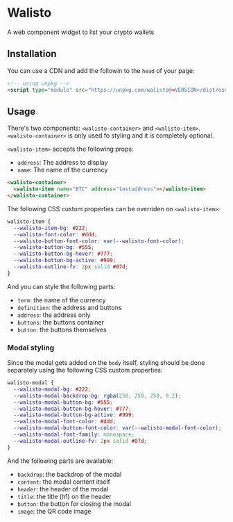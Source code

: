# Walisto

A web component widget to list your crypto wallets

## Installation

You can use a CDN and add the followin to the `head` of your page:

```html
<!-- using unpkg -->
<script type="module" src="https://unpkg.com/walisto@<VERSION>/dist/esm/index.js"></script>
```

## Usage

There's two components: `<walisto-container>` and `<walisto-item>`. `<walisto-container>` is only used fo styling and it is completely optional.

`<walisto-item>` accepts the following props:

* `address`: The address to display
* `name`: The name of the currency

```html
<walisto-container>
  <walisto-item name="BTC" address="testaddress"></walisto-item>
</walisto-container>
```

The following CSS custom properties can be overriden on `<walisto-item>`:

```css
walisto-item {
  --walisto-item-bg: #222;
  --walisto-font-color: #ddd;
  --walisto-button-font-color: var(--walisto-font-color);
  --walisto-button-bg: #555;
  --walisto-button-bg-hover: #777;
  --walisto-button-bg-active: #999;
  --walisto-outline-fv: 2px solid #07d;
}
```

And you can style the following parts:

* `term`: the name of the currency
* `definition`: the address and buttons
* `address`: the address only
* `buttons`: the buttons container
* `button`: the buttons themselves

### Modal styling

Since the modal gets added on the `body` itself, styling should be done separately using the following CSS custom properties:

```css
walisto-modal {
  --walisto-modal-bg: #222;
  --walisto-modal-backdrop-bg: rgba(250, 250, 250, 0.2);
  --walisto-modal-button-bg: #555;
  --walisto-modal-button-bg-hover: #777;
  --walisto-modal-button-bg-active: #999;
  --walisto-modal-font-color: #ddd;
  --walisto-modal-button-font-color: var(--walisto-modal-font-color);
  --walisto-modal-font-family: monospace;
  --walisto-modal-outline-fv: 2px solid #07d;
}
```

And the following parts are available:

* `backdrop`: the backdrop of the modal
* `content`: the modal content itself
* `header`: the header of the modal
* `title`: the title (h1) on the header
* `button`: the button for closing the modal
* `image`: the QR code image
